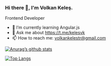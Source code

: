 ### Hi there 👋, I'm Volkan Keleş.

Frontend Developer

- 🌱 I’m currently learning Angular.js
- 💬 Ask me about https://t.me/kelesvk
- 📫 How to reach me: volkankelestr@gmail.com


[![Anurag’s github stats](https://github-readme-stats.vercel.app/api?username=kelesvk)](https://github.com/kelesvk)

[![Top Langs](https://github-readme-stats.vercel.app/api/top-langs/?username=kelesvk&layout=compact)](https://github.com/kelesvk)
